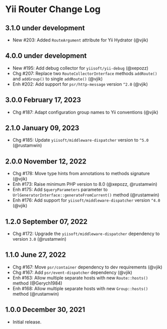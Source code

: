 # Yii Router Change Log

## 3.1.0 under development

- New #203: Added `RouteArgument` attribute for Yii Hydrator (@vjik)
## 4.0.0 under development

- New #195: Add debug collector for `yiisoft/yii-debug` (@xepozz)
- Chg #207: Replace two `RouteCollectorInterface` methods `addRoute()` and `addGroup()` to single `addRoute()` (@vjik)
- Enh #202: Add support for `psr/http-message` version `^2.0` (@vjik)

## 3.0.0 February 17, 2023

- Chg #187: Adapt configuration group names to Yii conventions (@vjik)

## 2.1.0 January 09, 2023

- Chg #185: Update `yiisoft/middleware-dispatcher` version to `^5.0` (@rustamwin)

## 2.0.0 November 12, 2022

- Chg #178: Move type hints from annotations to methods signature (@vjik)
- Enh #173: Raise minimum PHP version to 8.0 (@xepozz, @rustamwin)
- Enh #175: Add `$queryParameters` parameter to `UrlGeneratorInterface::generateFromCurrent()` method (@rustamwin)
- Enh #176: Add support for `yiisoft/middleware-dispatcher` version `^4.0` (@vjik)

## 1.2.0 September 07, 2022

- Chg #172: Upgrade the `yiisoft/middleware-dispatcher` dependency to version `3.0` (@rustamwin)

## 1.1.0 June 27, 2022

- Chg #167: Move `psr/container` dependency to dev requirements (@vjik)
- Chg #167: Add `psr/event-dispatcher` dependency (@vjik)
- Enh #163: Allow multiple separate hosts with new `Route::hosts()` method (@Gerych1984)
- Enh #168: Allow multiple separate hosts with new `Group::hosts()` method (@rustamwin)

## 1.0.0 December 30, 2021

- Initial release.

